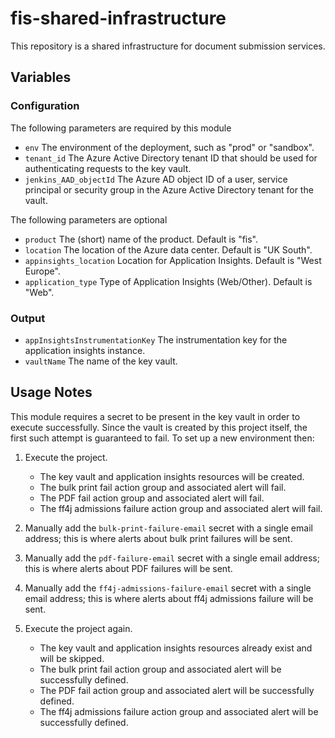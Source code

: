 # fis-shared-infrastructure
This repository is a shared infrastructure for document submission services.

## Variables

### Configuration

The following parameters are required by this module

- `env` The environment of the deployment, such as "prod" or "sandbox".
- `tenant_id` The Azure Active Directory tenant ID that should be used for authenticating requests to the key vault.
- `jenkins_AAD_objectId` The Azure AD object ID of a user, service principal or security group in the Azure Active Directory tenant for the vault.

The following parameters are optional

- `product` The (short) name of the product. Default is "fis". 
- `location` The location of the Azure data center. Default is "UK South".
- `appinsights_location` Location for Application Insights. Default is "West Europe".
- `application_type` Type of Application Insights (Web/Other). Default is "Web".

### Output

- `appInsightsInstrumentationKey` The instrumentation key for the application insights instance.
- `vaultName` The name of the key vault.

## Usage Notes

This module requires a secret to be present in the key vault in order to execute successfully. Since the vault is created by this project itself, the first such attempt is guaranteed to fail. To set up a new environment then:

1. Execute the project.
   * The key vault and application insights resources will be created.
   * The bulk print fail action group and associated alert will fail.
   * The PDF fail action group and associated alert will fail.
   * The ff4j admissions failure action group and associated alert will fail.
2. Manually add the `bulk-print-failure-email` secret with a single email address; this is where alerts about bulk print failures will be sent.
3. Manually add the `pdf-failure-email` secret with a single email address; this is where alerts about PDF failures will be sent.
4. Manually add the `ff4j-admissions-failure-email` secret with a single email address; this is where alerts about ff4j admissions failure will be sent.


5. Execute the project again.
   * The key vault and application insights resources already exist and will be skipped.
   * The bulk print fail action group and associated alert will be successfully defined.
   * The PDF fail action group and associated alert will be successfully defined.
   * The ff4j admissions failure action group and associated alert will be successfully defined.
